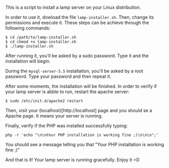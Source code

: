 This is a script to install a lamp server on your Linux distribution.

In order to use it, dowload the file `lamp-installer.sh`. Then, change its permissions and execute it. These steps can be achieve through the following commands:
```
$ cd /path/to/lamp-installer.sh
$ cd chmod +x lamp-installer.sh
$ ./lamp-installer.sh
```
After running it, you'll be asked by a sudo password. Type it and the installation will begin.

During the `mysql-server-5.5` installation, you'll be asked by a root password. Type your password and then repeat it.


After some moments, the installation will be finished. In order to verify if your lamp server is abble to run, restart the apache server:
```
$ sudo /etc/init.d/apache2 restart
```
Then, visit your (localhost)[http://localhost] page and you should se a Apache page. It means your server is running.

Finally, verify if the PHP was installed successfully typing:
```
php -r 'echo "\n\nYour PHP installation is working fine ;)\n\n\n";'
```
You should see a message telling you that "Your PHP installation is working fine ;)"

And that is it! Your lamp server is running gracefully. Enjoy it =D
